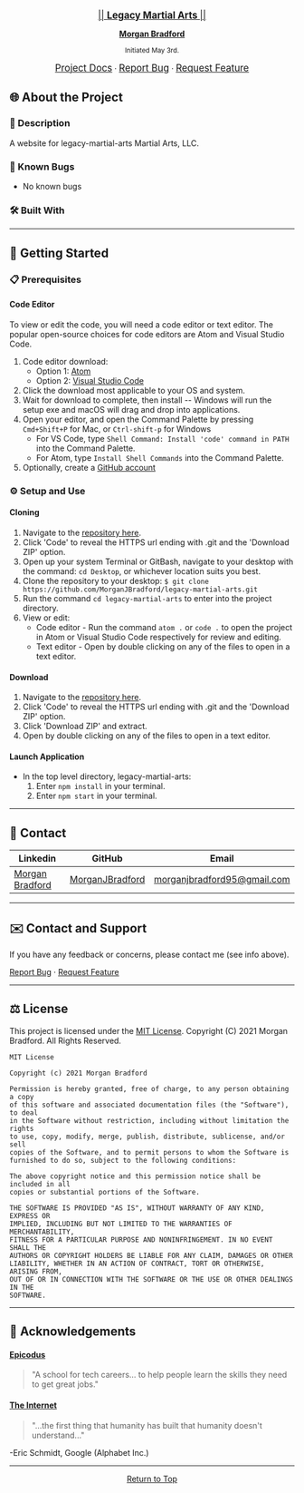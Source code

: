 <br>
<p align="center">
  <u><big>|| <b> Legacy Martial Arts </b> || </big></u>
</p>
<p align="center">
  <p align="center">
  </p>
  <p align="center">
    <a href="https://github.com/MorganJBradford">
      <strong>Morgan Bradford</strong>
    </a>
  </p>

<p align="center">
  <small>Initiated May 3rd.</small>
</p>
<p align="center">
    <a href="https://github.com/MorganJBradford/legacy-martial-arts"><big>Project Docs</big></a> ·
    <a href="https://github.com/MorganJBradford/legacy-martial-arts/issues"><big>Report Bug</big></a> ·
    <a href="https://github.com/MorganJBradford/legacy-martial-arts/issues"><big>Request Feature</big></a>
</p>

## 🌐 About the Project

### 📖 Description
A website for legacy-martial-arts Martial Arts, LLC.

### 🦠 Known Bugs

* No known bugs

### 🛠 Built With

<!-- * [Visual Studio Code](https://code.visualstudio.com/)
* [JavaScript](https://developer.mozilla.org/en-US/docs/Web/JavaScript)
* [Jest](https://jestjs.io)
* [React](https://reactjs.org)
* [Redux](https://redux.js.org)
* [React Redux](https://react-redux.js.org)
* [Git & GitHub](https://github.com/) -->

------------------------------

## 🏁 Getting Started

### 📋 Prerequisites

  #### Code Editor

  To view or edit the code, you will need a code editor or text editor. The popular open-source choices for code editors are Atom and Visual Studio Code.

  1) Code editor download:
      * Option 1: [Atom](https://atom.io/)
      * Option 2: [Visual Studio Code](https://code.visualstudio.com/)
  2) Click the download most applicable to your OS and system.
  3) Wait for download to complete, then install -- Windows will run the setup exe and macOS will drag and drop into applications.
  4) Open your editor, and open the Command Palette by pressing `Cmd+Shift+P` for Mac, or `Ctrl-shift-p` for Windows
      * For VS Code, type `Shell Command: Install 'code' command in PATH` into the Command Palette.
      * For Atom, type `Install Shell Commands` into the Command Palette.
  5) Optionally, create a [GitHub account](https://github.com)

### ⚙️ Setup and Use

  #### Cloning

  1) Navigate to the [repository here](https://github.com/MorganJBradford/legacy-martial-arts).
  2) Click 'Code' to reveal the HTTPS url ending with .git and the 'Download ZIP' option.
  3) Open up your system Terminal or GitBash, navigate to your desktop with the command: `cd Desktop`, or whichever location suits you best.
  4) Clone the repository to your desktop: `$ git clone https://github.com/MorganJBradford/legacy-martial-arts.git`
  5) Run the command `cd legacy-martial-arts` to enter into the project directory.
  6) View or edit:
      * Code editor - Run the command `atom .` or `code .` to open the project in Atom or Visual Studio Code respectively for review and editing.
      * Text editor - Open by double clicking on any of the files to open in a text editor.

  #### Download

  1) Navigate to the [repository here](https://github.com/MorganJBradford/legacy-martial-arts).
  2) Click 'Code' to reveal the HTTPS url ending with .git and the 'Download ZIP' option.
  3) Click 'Download ZIP' and extract.
  4) Open by double clicking on any of the files to open in a text editor.
  
  #### Launch Application

  * In the  top level directory, legacy-martial-arts:
      1. Enter `npm install` in your terminal.
      2. Enter `npm start` in your terminal.

------------------------------

## 🤝 Contact

| Linkedin | GitHub | Email |
|--------|:------:|:-----:|
| [Morgan Bradford](https://www.linkedin.com/in/morganjbradford/) | [MorganJBradford](https://github.com/MorganJBradford) | [morganjbradford95@gmail.com](mailto:morganjbradford+github95@gmail.com) |

------------------------------

## ✉️ Contact and Support

If you have any feedback or concerns, please contact me (see info above).

<p>
  <a href="https://github.com/MorganJBradford/legacy-martial-arts/issues">Report Bug</a> ·
  <a href="https://github.com/MorganJBradford/legacy-martial-arts/issues">Request Feature</a>
</p>

------------------------------

## ⚖️ License

This project is licensed under the [MIT License](https://opensource.org/licenses/MIT). Copyright (C) 2021 Morgan Bradford. All Rights Reserved.

```
MIT License

Copyright (c) 2021 Morgan Bradford

Permission is hereby granted, free of charge, to any person obtaining a copy
of this software and associated documentation files (the "Software"), to deal
in the Software without restriction, including without limitation the rights
to use, copy, modify, merge, publish, distribute, sublicense, and/or sell
copies of the Software, and to permit persons to whom the Software is
furnished to do so, subject to the following conditions:

The above copyright notice and this permission notice shall be included in all
copies or substantial portions of the Software.

THE SOFTWARE IS PROVIDED "AS IS", WITHOUT WARRANTY OF ANY KIND, EXPRESS OR
IMPLIED, INCLUDING BUT NOT LIMITED TO THE WARRANTIES OF MERCHANTABILITY,
FITNESS FOR A PARTICULAR PURPOSE AND NONINFRINGEMENT. IN NO EVENT SHALL THE
AUTHORS OR COPYRIGHT HOLDERS BE LIABLE FOR ANY CLAIM, DAMAGES OR OTHER
LIABILITY, WHETHER IN AN ACTION OF CONTRACT, TORT OR OTHERWISE, ARISING FROM,
OUT OF OR IN CONNECTION WITH THE SOFTWARE OR THE USE OR OTHER DEALINGS IN THE
SOFTWARE.
```

------------------------------

## 🌟 Acknowledgements

#### [Epicodus](https://www.epicodus.com/)
>"A school for tech careers... to help people learn the skills they need to get great jobs."

#### [The Internet](https://webfoundation.org/)
>"...the first thing that humanity has built that humanity doesn't understand..."

-Eric Schmidt, Google (Alphabet Inc.)

------------------------------

<p align="center"><a href="#">Return to Top</a></p>